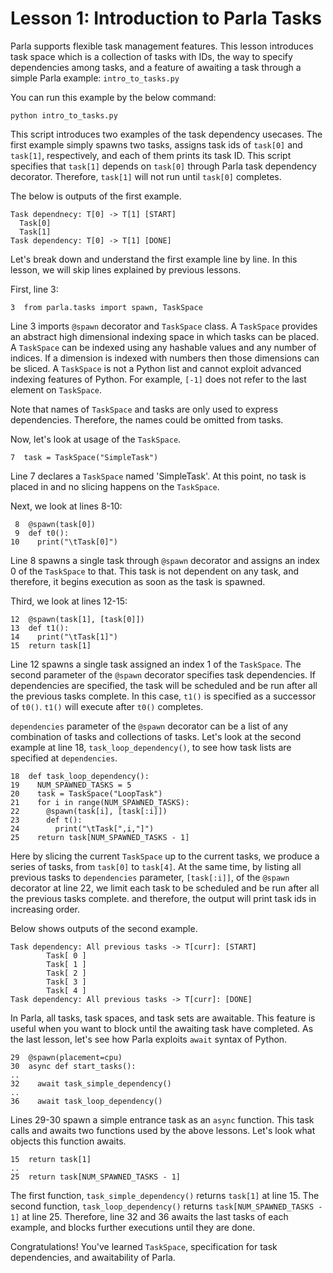# Lesson 1: Introduction to Parla Tasks

Parla supports flexible task management features. This lesson introduces
task space which is a collection of tasks with IDs, the way to specify
dependencies among tasks, and a feature of awaiting a task through a
simple Parla example: `intro_to_tasks.py`

You can run this example by the below command:

```
python intro_to_tasks.py
```

This script introduces two examples of the task dependency usecases.
The first example simply spawns two tasks, assigns task ids of `task[0]` and
`task[1]`, respectively, and each of them prints its task ID. This script
specifies that `task[1]` depends on `task[0]` through Parla task dependency
decorator. Therefore, `task[1]` will not run until `task[0]` completes.

The below is outputs of the first example.

```
Task dependnecy: T[0] -> T[1] [START]
  Task[0]
  Task[1]
Task dependency: T[0] -> T[1] [DONE]
```

Let's break down and understand the first example line by line.
In this lesson, we will skip lines explained by previous lessons.

First, line 3:

```
3  from parla.tasks import spawn, TaskSpace
```

Line 3 imports `@spawn` decorator and `TaskSpace` class.
A `TaskSpace` provides an abstract high dimensional indexing space in which tasks can be placed.
A `TaskSpace` can be indexed using any hashable values and any number of indices.
If a dimension is indexed with numbers then those dimensions can be sliced.
A `TaskSpace` is not a Python list and cannot exploit advanced indexing features of Python.
For example, `[-1]` does not refer to the last element on `TaskSpace`.

Note that names of `TaskSpace` and tasks are only used to express dependencies.
Therefore, the names could be omitted from tasks.

Now, let's look at usage of the `TaskSpace`.

```
7  task = TaskSpace("SimpleTask")
```

Line 7 declares a `TaskSpace` named 'SimpleTask'.
At this point, no task is placed in and no slicing happens on the `TaskSpace`.

Next, we look at lines 8-10:

```
 8  @spawn(task[0])
 9  def t0():
10    print("\tTask[0]")
```

Line 8 spawns a single task through `@spawn` decorator and assigns an index 0 of
the `TaskSpace` to that. This task is not dependent on any task, and therefore,
it begins execution as soon as the task is spawned.

Third, we look at lines 12-15:

```
12  @spawn(task[1], [task[0]])
13  def t1():
14    print("\tTask[1]")
15  return task[1]
```

Line 12 spawns a single task assigned an index 1 of the `TaskSpace`.
The second parameter of the `@spawn` decorator specifies task dependencies.
If dependencies are specified, the task will be scheduled and be run after all
the previous tasks complete.
In this case, `t1()` is specified as a successor of `t0()`. `t1()` will execute
after `t0()` completes.

`dependencies` parameter of the `@spawn` decorator can be a list of
any combination of tasks and collections of tasks.
Let's look at the second example at line 18, `task_loop_dependency()`,
to see how task lists are specified at `dependencies`.

```
18  def task_loop_dependency():
19    NUM_SPAWNED_TASKS = 5
20    task = TaskSpace("LoopTask")
21    for i in range(NUM_SPAWNED_TASKS):
22      @spawn(task[i], [task[:i]])
23      def t():
24        print("\tTask[",i,"]")
25    return task[NUM_SPAWNED_TASKS - 1]
```

Here by slicing the current `TaskSpace` up to the current tasks, we produce
a series of tasks, from `task[0]` to `task[4]`. At the same time, by listing all previous tasks to
`dependencies` parameter, `[task[:i]]`, of the `@spawn` decorator at line 22, we limit each task
to be scheduled and be run after all the previous tasks complete. and
therefore, the output will print task ids in increasing order.

Below shows outputs of the second example.

```
Task dependency: All previous tasks -> T[curr]: [START]
        Task[ 0 ]
        Task[ 1 ]
        Task[ 2 ]
        Task[ 3 ]
        Task[ 4 ]
Task dependency: All previous tasks -> T[curr]: [DONE]
```

In Parla, all tasks, task spaces, and task sets are awaitable.
This feature is useful when you want to block until the awaiting task have completed. 
As the last lesson, let's see how Parla exploits `await` syntax of Python.

```
29  @spawn(placement=cpu)
30  async def start_tasks():
..
32    await task_simple_dependency()
..
36    await task_loop_dependency()
```

Lines 29-30 spawn a simple entrance task as an `async` function.
This task calls and awaits two functions used by the above lessons.
Let's look what objects this function awaits.

```
15  return task[1]
..
25  return task[NUM_SPAWNED_TASKS - 1]
```

The first function, `task_simple_dependency()` returns `task[1]` at line 15.
The second function, `task_loop_dependency()` returns `task[NUM_SPAWNED_TASKS - 1]` at line 25.
Therefore, line 32 and 36 awaits the last tasks of each example, and blocks further executions until
they are done.

Congratulations! You've learned `TaskSpace`, specification for task dependencies, and 
awaitability of Parla.
